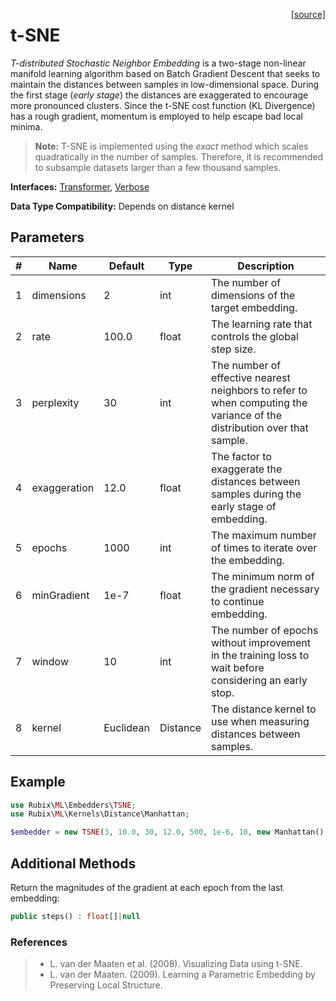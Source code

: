 <span style="float:right;"><a href="https://github.com/RubixML/ML/blob/master/src/Embedders/TSNE.php">[source]</a></span>

# t-SNE
*T-distributed Stochastic Neighbor Embedding* is a two-stage non-linear manifold learning algorithm based on Batch Gradient Descent that seeks to maintain the distances between samples in low-dimensional space. During the first stage (*early stage*) the distances are exaggerated to encourage more pronounced clusters. Since the t-SNE cost function (KL Divergence) has a rough gradient, momentum is employed to help escape bad local minima.

> **Note:** T-SNE is implemented using the *exact* method which scales quadratically in the number of samples. Therefore, it is recommended to subsample datasets larger than a few thousand samples.

**Interfaces:** [Transformer](../transformers/api.md#transformer), [Verbose](../verbose.md)

**Data Type Compatibility:** Depends on distance kernel

## Parameters
| # | Name | Default | Type | Description |
|---|---|---|---|---|
| 1 | dimensions | 2 | int | The number of dimensions of the target embedding. |
| 2 | rate | 100.0 | float | The learning rate that controls the global step size. |
| 3 | perplexity | 30 | int | The number of effective nearest neighbors to refer to when computing the variance of the distribution over that sample. |
| 4 | exaggeration | 12.0 | float | The factor to exaggerate the distances between samples during the early stage of embedding. |
| 5 | epochs | 1000 | int | The maximum number of times to iterate over the embedding. |
| 6 | minGradient | 1e-7 | float | The minimum norm of the gradient necessary to continue embedding. |
| 7 | window | 10 | int | The number of epochs without improvement in the training loss to wait before considering an early stop. |
| 8 | kernel | Euclidean | Distance | The distance kernel to use when measuring distances between samples. |

## Example
```php
use Rubix\ML\Embedders\TSNE;
use Rubix\ML\Kernels\Distance\Manhattan;

$embedder = new TSNE(3, 10.0, 30, 12.0, 500, 1e-6, 10, new Manhattan());
```

## Additional Methods
Return the magnitudes of the gradient at each epoch from the last embedding:
```php
public steps() : float[]|null
```

### References
>- L. van der Maaten et al. (2008). Visualizing Data using t-SNE.
>- L. van der Maaten. (2009). Learning a Parametric Embedding by Preserving Local Structure.